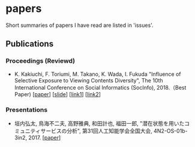 # papers

Short summaries of papers I have read are listed in 'issues'.<br>

## Publications
### Proceedings (Reviewd)
- K. Kakiuchi, F. Toriumi, M. Takano, K. Wada, I. Fukuda
"Influence of Selective Exposure to Viewing Contents Diversity", The 10th International Conference on Social Informatics (SocInfo), 2018.（Best Paper) [[paper](https://arxiv.org/pdf/1807.08744.pdf)] [[slide](https://socinfo2018.hse.ru/)] [[link1](https://www.t.u-tokyo.ac.jp/soe/topics/setnws_201810191455125314486632.html)] [[link2](https://www.cyberagent.co.jp/news/detail/id=22397)]

### Presentations
- 垣内弘太, 鳥海不二夫, 高野雅典, 和田計也, 福田一郎, "潜在状態を用いたコミュニティサービスの分析", 第31回人工知能学会全国大会, 4N2-OS-01b-3in2, 2017. [[paper](https://kaigi.org/jsai/webprogram/2017/pdf/928.pdf)]
